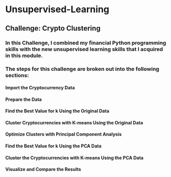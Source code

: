 # Unsupervised-Learning

## Challenge: Crypto Clustering
### In this Challenge, I combined my financial Python programming skills with the new unsupervised learning skills that I acquired in this module.



### The steps for this challenge are broken out into the following sections:

#### Import the Cryptocurrency Data 
#### Prepare the Data 
#### Find the Best Value for k Using the Original Data
#### Cluster Cryptocurrencies with K-means Using the Original Data
#### Optimize Clusters with Principal Component Analysis
#### Find the Best Value for k Using the PCA Data
#### Cluster the Cryptocurrencies with K-means Using the PCA Data
#### Visualize and Compare the Results

